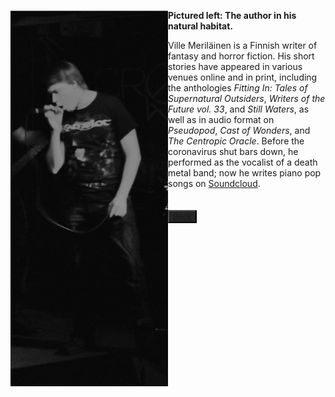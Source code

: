 <img align="left" src="kuva.png"></img>
**Pictured left: The author in his natural habitat.** &nbsp;

Ville Meriläinen is a Finnish writer of fantasy and horror fiction. His short stories have appeared in various venues online and in print, including the anthologies _Fitting In: Tales of Supernatural Outsiders_, _Writers of the Future vol. 33_, and _Still Waters_, as well as in audio format on _Pseudopod_, _Cast of Wonders_, and _The Centropic Oracle_. Before the coronavirus shut bars down, he performed as the vocalist of a death metal band; now he writes piano pop songs on [Soundcloud](https://soundcloud.com/carcass-eater).


## <button type="button" body style="background-color:#252525;">[Back](index.md)</button>
